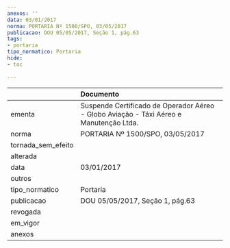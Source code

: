 ```yaml
---
anexos: ''
data: 03/01/2017
norma: PORTARIA Nº 1500/SPO, 03/05/2017
publicacao: DOU 05/05/2017, Seção 1, pág.63
tags:
- portaria
tipo_normatico: Portaria
hide: 
- toc 
 
---
```


|                    | Documento                                                                              |
|:-------------------|:---------------------------------------------------------------------------------------|
| ementa             | Suspende Certificado de Operador Aéreo - Globo Aviação - Táxi Aéreo e Manutenção Ltda. |
| norma              | PORTARIA Nº 1500/SPO, 03/05/2017                                                       |
| tornada_sem_efeito |                                                                                        |
| alterada           |                                                                                        |
| data               | 03/01/2017                                                                             |
| outros             |                                                                                        |
| tipo_normatico     | Portaria                                                                               |
| publicacao         | DOU 05/05/2017, Seção 1, pág.63                                                        |
| revogada           |                                                                                        |
| em_vigor           |                                                                                        |
| anexos             |                                                                                        |